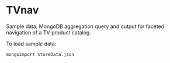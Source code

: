 # TVnav
Sample data, MongoDB aggregation query and output for faceted navigation of a TV product catalog.

To load sample data:

```bash
mongoimport storeData.json
```
